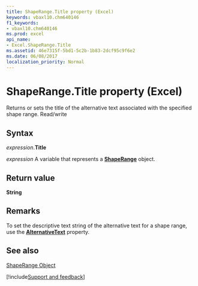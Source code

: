 ```yaml
---
title: ShapeRange.Title property (Excel)
keywords: vbaxl10.chm640146
f1_keywords:
- vbaxl10.chm640146
ms.prod: excel
api_name:
- Excel.ShapeRange.Title
ms.assetid: 46e7315f-5bd1-5c2b-1b83-2dcf95c9f6e2
ms.date: 06/08/2017
localization_priority: Normal
---
```



# ShapeRange.Title property (Excel)

Returns or sets the title of the alternative text associated with the specified shape range. Read/write


## Syntax

_expression_.**Title**

_expression_ A variable that represents a **[ShapeRange](Excel.shaperange.md)** object.


## Return value

 **String**


## Remarks

To set the descriptive text string of the alternative text for a shape range, use the  **[AlternativeText](Excel.ShapeRange.AlternativeText.md)** property.


## See also


[ShapeRange Object](Excel.ShapeRange.md)

[!include[Support and feedback](~/includes/feedback-boilerplate.md)]